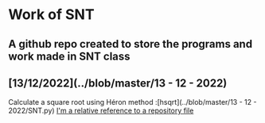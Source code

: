 # Work of SNT
## A github repo created to store the programs and work made in SNT class
## [13/12/2022](../blob/master/13 - 12 - 2022)
Calculate a square root using Héron method :[hsqrt](../blob/master/13 - 12 - 2022/SNT.py)
[I'm a relative reference to a repository file](../blob/master/LICENSE)
